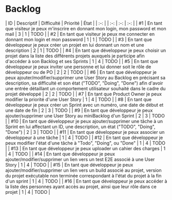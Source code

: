 Backlog
==

| ID | Descriptif | Difficulté | Priorité | État |
| :-: |  | :-: | :-: | :-: |
| #1 | En tant que visiteur je peux m'inscrire en donnant mon login, mon password et mon mail | 3 | 1 | TODO |
| #2 | En tant que visiteur je peux me connecter en donnant mon login et mon password | 1 | 1 | TODO |
| #3 | En tant que développeur je peux créer un projet en lui donnant un nom et une description | 2 | 1 | TODO |
| #4 | En tant que développeur je peux choisir un projet dans la liste des différents projets auxquels je participe afin d'accéder à son Backlog et ses Sprints | 1 | 4 | TODO |
| #5 | En tant que développeur je peux inviter une personne et lui donner soit le rôle de développeur ou de PO | 2 | 2 | TODO  |
| #6 | En tant que développeur je peux ajouter/modifier/supprimer une User Story au Backlog en précisant sa description, sa difficulté et son état ("TODO", "Doing", "Done") afin d'avoir une entrée détaillant un comportement utilisateur souhaité dans le cadre du projet développé | 2 | 2 | TODO |
| #7 | En tant que Product Owner je peux modifier la priorité d'une User Story | 1 | 4 | TODO |
| #8 | En tant que développeur je peux créer un Sprint avec un numéro, une date de début et une date de fin | 2 | 3 | TODO |
| #9 | En tant que développeur je peux ajouter/supprimer une User Story au miniBacklog d'un Sprint | 2 | 3 | TODO |
| #10 | En tant que développeur je peux ajouter/supprimer une tâche à un Sprint en lui affectant un ID, une description, un état ("TODO", "Doing", "Done") | 2 | 3 | TODO |
| #11 | En tant que développeur je peux associer un développeur à une tâche | 1 | 4 | TODO |
| #12 | En tant que développeur je peux modifier l'état d'une tâche à "Todo", "Doing", ou "Done" | 1 | 4 | TODO |
| #13 | En tant que développeur je peux uploader un cahier des charges | 1 | 4 | TODO |
| #14 | En tant que développeur je peux ajouter/modifier/supprimer un lien vers un test E2E associé à une User Story | 1 | 4 | TODO |
| #15 | En tant que développeur je peux ajouter/modifier/supprimer un lien vers un build associé au projet, version du projet exécutable non terminée correspondant à l'état du projet à la fin d'un sprint | 1 | 4 | TODO |
| #16 | En tant que développeur je peux accéder à la liste des personnes ayant accès au projet, ainsi que leur rôle dans ce projet | 1 | 4 | TODO |
